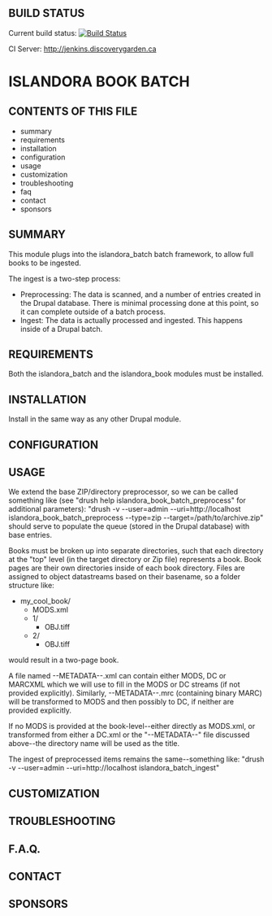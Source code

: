 BUILD STATUS
------------
Current build status:
[![Build Status](https://travis-ci.org/Islandora/islandora_book_batch.png?branch=7.x)](https://travis-ci.org/Islandora/islandora_book_batch)

CI Server:
http://jenkins.discoverygarden.ca

ISLANDORA BOOK BATCH
==================

CONTENTS OF THIS FILE
---------------------

 * summary
 * requirements
 * installation
 * configuration
 * usage
 * customization
 * troubleshooting
 * faq
 * contact
 * sponsors


SUMMARY
-------

This module plugs into the islandora_batch batch framework, to allow full books
to be ingested.

The ingest is a two-step process:
* Preprocessing: The data is scanned, and a number of entries created in the
  Drupal database.  There is minimal processing done at this point, so it can
  complete outside of a batch process.
* Ingest: The data is actually processed and ingested. This happens inside of
  a Drupal batch.

REQUIREMENTS
------------

Both the islandora_batch and the islandora_book modules must be installed.

INSTALLATION
------------

Install in the same way as any other Drupal module.

CONFIGURATION
-------------

USAGE
-------------

We extend the base ZIP/directory preprocessor, so we can be called something
like (see "drush help islandora_book_batch_preprocess" for
additional parameters):
"drush -v --user=admin --uri=http://localhost islandora_book_batch_preprocess --type=zip --target=/path/to/archive.zip"
should serve to populate the queue (stored in the Drupal database) with base entries.

Books must be broken up into separate directories, such that each directory at
the "top" level (in the target directory or Zip file) represents a book. Book
pages are their own directories inside of each book directory.
Files are assigned to object datastreams based on their basename, so a folder
structure like:
* my_cool_book/
    * MODS.xml
    * 1/
        * OBJ.tiff
    * 2/
        * OBJ.tiff

would result in a two-page book.

A file named --METADATA--.xml can contain either MODS, DC or MARCXML which we
will use to fill in the MODS or DC streams (if not provided explicitly).
Similarly, --METADATA--.mrc (containing binary MARC) will be transformed to
MODS and then possibly to DC, if neither are provided explicitly.

If no MODS is provided at the book-level--either directly as MODS.xml, or transformed from either a DC.xml or 
the "--METADATA--" file discussed above--the directory name will be used as the title.

The ingest of preprocessed items remains the same--something like:
"drush -v --user=admin --uri=http://localhost islandora_batch_ingest"

CUSTOMIZATION
-------------

TROUBLESHOOTING
---------------

F.A.Q.
------


CONTACT
-------


SPONSORS
--------

